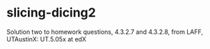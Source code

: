 # slicing-dicing2
Solution two to homework questions, 4.3.2.7 and 4.3.2.8, from LAFF, UTAustinX: UT.5.05x at edX
